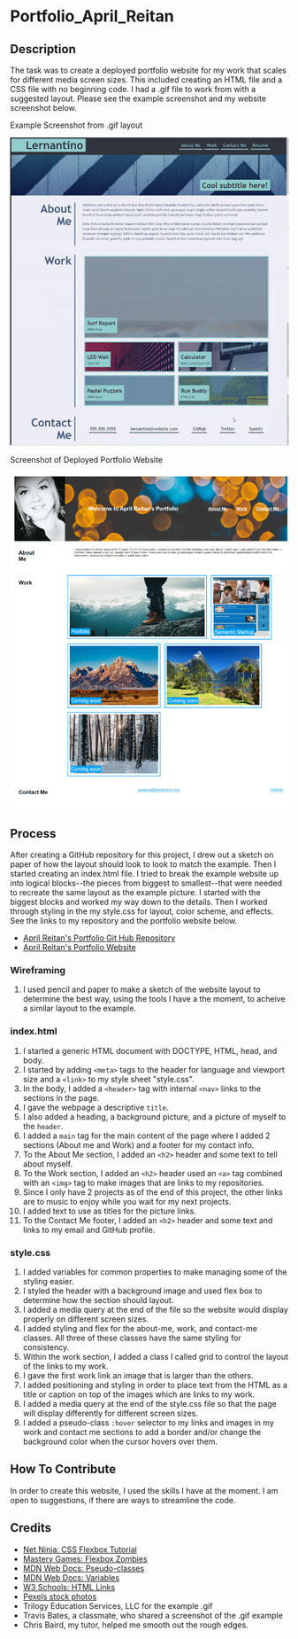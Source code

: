# Portfolio_April_Reitan


## Description

The task was to create a deployed portfolio website for my work that scales for different media screen sizes. This included creating an HTML file and a CSS file with no beginning code. I had a .gif file to work from with a suggested layout. Please see the example screenshot and my website screenshot below.

Example Screenshot from .gif layout

![Example Portfolio Website](/assets/images/portfolio_example.png)

Screenshot of Deployed Portfolio Website

![Portfolio of April Reitan](/assets/images/Portfolio_April_Reitan_Pic.png)


## Process

After creating a GitHub repository for this project, I drew out a sketch on paper of how the layout should look to look to match the example. Then I started creating an index.html file. I tried to break the example website up into logical blocks--the pieces from biggest to smallest--that were needed to recreate the same layout as the example picture. I started with the biggest blocks and worked my way down to the details. Then I worked through styling in the my style.css for layout, color scheme, and effects. See the links to my repository and the portfolio website below.

- [April Reitan's Portfolio Git Hub Repository](https://github.com/areitan/Portfolio_April_Reitan)
- [April Reitan's Portfolio Website](https://areitan.github.io/Portfolio_April_Reitan/)


### Wireframing

1. I used pencil and paper to make a sketch of the website layout to determine the best way, using the tools I have a the moment, to acheive a similar layout to the example.


### index.html

1. I started a generic HTML document with DOCTYPE, HTML, head, and body.
2. I started by adding ```<meta>``` tags to the header for language and viewport size and a ```<link>``` to my style sheet "style.css".
3. In the body, I added a ```<header>``` tag with internal ```<nav>``` links to the sections in the page. 
4. I gave the webpage a descriptive ```title```.
5. I also added a heading, a background picture, and a picture of myself to the ```header```. 
6. I added a ```main``` tag for the main content of the page where I added 2 sections (About me and Work) and a footer for my contact info.
7. To the About Me section, I added an ```<h2>``` header and some text to tell about myself. 
8. To the Work section, I added an ```<h2>``` header used an ```<a>``` tag combined with an ```<img>``` tag to make images that are links to my repositories. 
9. Since I only have 2 projects as of the end of this project, the other links are to music to enjoy while you wait for my next projects.
10. I added text to use as titles for the picture links.
11. To the Contact Me footer, I added an ```<h2>``` header and some text and links to my email and GitHub profile.


### style.css

1. I added variables for common properties to make managing some of the styling easier.
2. I styled the header with a background image and used flex box to determine how the section should layout.
3. I added a media query at the end of the file so the website would display properly on different screen sizes.
4. I added styling and flex for the about-me, work, and contact-me classes. All three of these classes have the same styling for consistency.
5. Within the work section, I added a class I called grid to control the layout of the links to my work.
6. I gave the first work link an image that is larger than the others.
7. I added positioning and styling in order to place text from the HTML as a title or caption on top of the images which are links to my work.
8. I added a media query at the end of the style.css file so that the page will display differently for different screen sizes.
9. I added a pseudo-class ```:hover``` selector to my links and images in my work and contact me sections to add a border and/or change the background color when the cursor hovers over them. 


## How To Contribute

In order to create this website, I used the skills I have at the moment. I am open to suggestions, if there are ways to streamline the code.


## Credits

- [Net Ninja: CSS Flexbox Tutorial](https://www.youtube.com/playlist?list=PL4cUxeGkcC9i3FXJSUfmsNOx8E7u6UuhG)
- [Mastery Games: Flexbox Zombies](https://mastery.games/flexboxzombies/)
- [MDN Web Docs: Pseudo-classes](https://developer.mozilla.org/en-US/docs/Web/CSS/Pseudo-classes)
- [MDN Web Docs: Variables](https://developer.mozilla.org/en-US/docs/Web/CSS/Using_CSS_custom_properties)
- [W3 Schools: HTML Links](https://www.w3schools.com/html/html_links.asp)
- [Pexels stock photos](https://www.pexels.com/)
- Trilogy Education Services, LLC for the example .gif
- Travis Bates, a classmate, who shared a screenshot of the .gif example
- Chris Baird, my tutor, helped me smooth out the rough edges.






